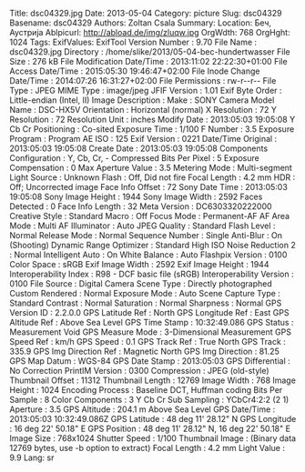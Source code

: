 Title: dsc04329.jpg
Date: 2013-05-04
Category: picture
Slug: dsc04329
Basename: dsc04329
Authors: Zoltan Csala
Summary:
Location: Беч, Аустрија
Ablpicurl: http://abload.de/img/zluqw.jpg
OrgWdth: 768
OrgHght: 1024
Tags:
ExifValues: ExifTool Version Number : 9.70
            File Name : dsc04329.jpg
            Directory : /home/slike/2013/05-04-bec-hundertwasser
            File Size : 276 kB
            File Modification Date/Time : 2013:11:02 22:22:30+01:00
            File Access Date/Time : 2015:05:30 19:46:47+02:00
            File Inode Change Date/Time : 2014:07:26 16:31:27+02:00
            File Permissions : rw-r--r--
            File Type : JPEG
            MIME Type : image/jpeg
            JFIF Version : 1.01
            Exif Byte Order : Little-endian (Intel, II)
            Image Description :
            Make : SONY
            Camera Model Name : DSC-HX5V
            Orientation : Horizontal (normal)
            X Resolution : 72
            Y Resolution : 72
            Resolution Unit : inches
            Modify Date : 2013:05:03 19:05:08
            Y Cb Cr Positioning : Co-sited
            Exposure Time : 1/100
            F Number : 3.5
            Exposure Program : Program AE
            ISO : 125
            Exif Version : 0221
            Date/Time Original : 2013:05:03 19:05:08
            Create Date : 2013:05:03 19:05:08
            Components Configuration : Y, Cb, Cr, -
            Compressed Bits Per Pixel : 5
            Exposure Compensation : 0
            Max Aperture Value : 3.5
            Metering Mode : Multi-segment
            Light Source : Unknown
            Flash : Off, Did not fire
            Focal Length : 4.2 mm
            HDR : Off; Uncorrected image
            Face Info Offset : 72
            Sony Date Time : 2013:05:03 19:05:08
            Sony Image Height : 1944
            Sony Image Width : 2592
            Faces Detected : 0
            Face Info Length : 32
            Meta Version : DC6303320222000
            Creative Style : Standard
            Macro : Off
            Focus Mode : Permanent-AF
            AF Area Mode : Multi
            AF Illuminator : Auto
            JPEG Quality : Standard
            Flash Level : Normal
            Release Mode : Normal
            Sequence Number : Single
            Anti-Blur : On (Shooting)
            Dynamic Range Optimizer : Standard
            High ISO Noise Reduction 2 : Normal
            Intelligent Auto : On
            White Balance : Auto
            Flashpix Version : 0100
            Color Space : sRGB
            Exif Image Width : 2592
            Exif Image Height : 1944
            Interoperability Index : R98 - DCF basic file (sRGB)
            Interoperability Version : 0100
            File Source : Digital Camera
            Scene Type : Directly photographed
            Custom Rendered : Normal
            Exposure Mode : Auto
            Scene Capture Type : Standard
            Contrast : Normal
            Saturation : Normal
            Sharpness : Normal
            GPS Version ID : 2.2.0.0
            GPS Latitude Ref : North
            GPS Longitude Ref : East
            GPS Altitude Ref : Above Sea Level
            GPS Time Stamp : 10:32:49.086
            GPS Status : Measurement Void
            GPS Measure Mode : 3-Dimensional Measurement
            GPS Speed Ref : km/h
            GPS Speed : 0.1
            GPS Track Ref : True North
            GPS Track : 335.9
            GPS Img Direction Ref : Magnetic North
            GPS Img Direction : 81.25
            GPS Map Datum : WGS-84
            GPS Date Stamp : 2013:05:03
            GPS Differential : No Correction
            PrintIM Version : 0300
            Compression : JPEG (old-style)
            Thumbnail Offset : 11312
            Thumbnail Length : 12769
            Image Width : 768
            Image Height : 1024
            Encoding Process : Baseline DCT, Huffman coding
            Bits Per Sample : 8
            Color Components : 3
            Y Cb Cr Sub Sampling : YCbCr4:2:2 (2 1)
            Aperture : 3.5
            GPS Altitude : 204.1 m Above Sea Level
            GPS Date/Time : 2013:05:03 10:32:49.086Z
            GPS Latitude : 48 deg 11' 28.12" N
            GPS Longitude : 16 deg 22' 50.18" E
            GPS Position : 48 deg 11' 28.12" N, 16 deg 22' 50.18" E
            Image Size : 768x1024
            Shutter Speed : 1/100
            Thumbnail Image : (Binary data 12769 bytes, use -b option to extract)
            Focal Length : 4.2 mm
            Light Value : 9.9
Lang: sr

